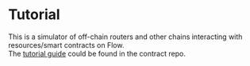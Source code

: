 # Tutorial

This is a simulator of off-chain routers and other chains interacting with resources/smart contracts on Flow.    
The [tutorial guide](https://github.com/dantenetwork/cadence-contracts/tree/SQoS/test/SQoS-Test/README.md) could be found in the contract repo.  
